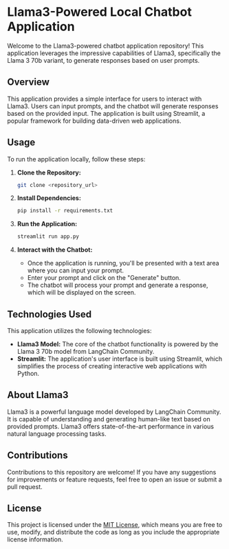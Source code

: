 # Llama3-Powered Local Chatbot Application

Welcome to the Llama3-powered chatbot application repository! This application leverages the impressive capabilities of Llama3, specifically the Llama 3 70b variant, to generate responses based on user prompts. 

## Overview

This application provides a simple interface for users to interact with Llama3. Users can input prompts, and the chatbot will generate responses based on the provided input. The application is built using Streamlit, a popular framework for building data-driven web applications.

## Usage

To run the application locally, follow these steps:

1. **Clone the Repository:** 
   ```bash
   git clone <repository_url>
   ```

2. **Install Dependencies:**
   ```bash
   pip install -r requirements.txt
   ```

3. **Run the Application:**
   ```bash
   streamlit run app.py
   ```

4. **Interact with the Chatbot:**
   - Once the application is running, you'll be presented with a text area where you can input your prompt.
   - Enter your prompt and click on the "Generate" button.
   - The chatbot will process your prompt and generate a response, which will be displayed on the screen.

## Technologies Used

This application utilizes the following technologies:

- **Llama3 Model:** The core of the chatbot functionality is powered by the Llama 3 70b model from LangChain Community.
- **Streamlit:** The application's user interface is built using Streamlit, which simplifies the process of creating interactive web applications with Python.

## About Llama3

Llama3 is a powerful language model developed by LangChain Community. It is capable of understanding and generating human-like text based on provided prompts. Llama3 offers state-of-the-art performance in various natural language processing tasks.

## Contributions

Contributions to this repository are welcome! If you have any suggestions for improvements or feature requests, feel free to open an issue or submit a pull request.

## License

This project is licensed under the [MIT License](LICENSE), which means you are free to use, modify, and distribute the code as long as you include the appropriate license information.

